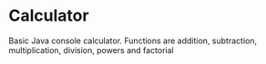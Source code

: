 # Calculator
Basic Java console calculator. Functions are addition, subtraction, multiplication, division, powers and factorial
